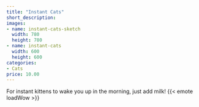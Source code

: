 ```yaml
---
title: "Instant Cats"
short_description: 
images:
- name: instant-cats-sketch
  width: 780
  height: 780
- name: instant-cats
  width: 600
  height: 600
categories:
- Cats
price: 10.00
---
```


For instant kittens to wake you up in the morning, just add milk! {{< emote loadWow >}}
